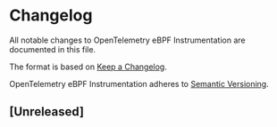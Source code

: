 # Changelog

All notable changes to OpenTelemetry eBPF Instrumentation are documented in this file.

The format is based on [Keep a Changelog](https://keepachangelog.com/en/1.0.0/).

OpenTelemetry eBPF Instrumentation adheres to [Semantic Versioning](https://semver.org/spec/v2.0.0.html).

## [Unreleased]
